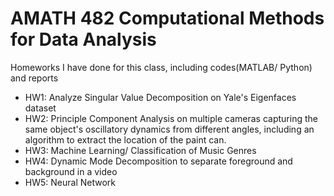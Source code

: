 # AMATH 482 Computational Methods for Data Analysis
Homeworks I have done for this class, including codes(MATLAB/ Python) and reports

- HW1: Analyze Singular Value Decomposition on Yale's Eigenfaces dataset
- HW2: Principle Component Analysis on multiple cameras capturing the same object's oscillatory dynamics from different angles, including an algorithm to extract the location of the paint can.
- HW3: Machine Learning/ Classification of Music Genres
- HW4: Dynamic Mode Decomposition to separate foreground and background in a video
- HW5: Neural Network